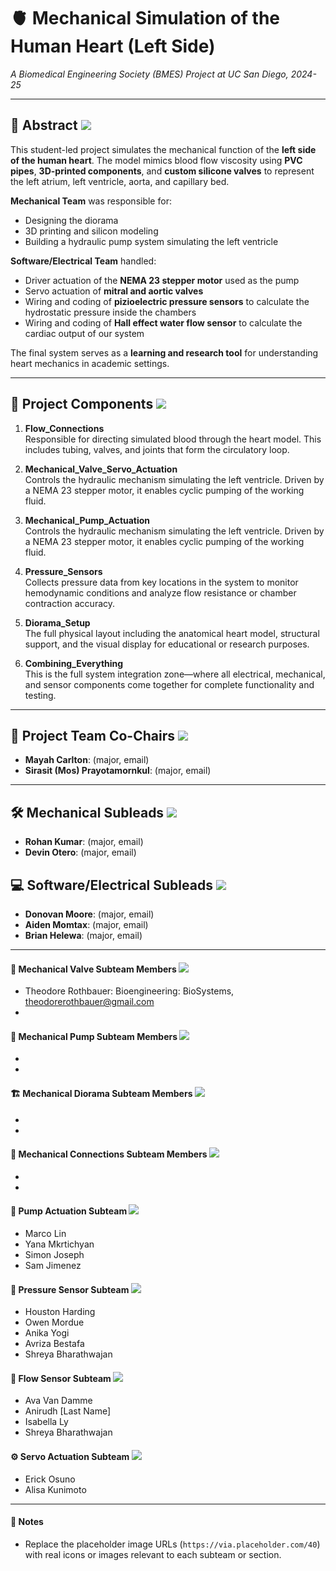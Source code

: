 # 🫀 Mechanical Simulation of the Human Heart (Left Side)
*A Biomedical Engineering Society (BMES) Project at UC San Diego, 2024-25*

---

## 📄 Abstract ![](https://via.placeholder.com/40)
This student-led project simulates the mechanical function of the **left side of the human heart**. The model mimics blood flow viscosity using **PVC pipes**, **3D-printed components**, and **custom silicone valves** to represent the left atrium, left ventricle, aorta, and capillary bed.

**Mechanical Team** was responsible for:
- Designing the diorama
- 3D printing and silicon modeling
- Building a hydraulic pump system simulating the left ventricle

**Software/Electrical Team** handled:
- Driver actuation of the **NEMA 23 stepper motor** used as the pump
- Servo actuation of **mitral and aortic valves** 
- Wiring and coding of **pizioelectric pressure sensors** to calculate the hydrostatic pressure inside the chambers
- Wiring and coding of **Hall effect water flow sensor** to calculate the cardiac output of our system

The final system serves as a **learning and research tool** for understanding heart mechanics in academic settings.

---

## 🧩 Project Components ![](https://via.placeholder.com/40)

1. **Flow_Connections**  
   Responsible for directing simulated blood through the heart model. This includes tubing, valves, and joints that form the circulatory loop.

2.  **Mechanical_Valve_Servo_Actuation**  
   Controls the hydraulic mechanism simulating the left ventricle. Driven by a NEMA 23 stepper motor, it enables cyclic pumping of the working fluid.

3. **Mechanical_Pump_Actuation**  
   Controls the hydraulic mechanism simulating the left ventricle. Driven by a NEMA 23 stepper motor, it enables cyclic pumping of the working fluid.

4. **Pressure_Sensors**  
   Collects pressure data from key locations in the system to monitor hemodynamic conditions and analyze flow resistance or chamber contraction accuracy.

5. **Diorama_Setup**  
   The full physical layout including the anatomical heart model, structural support, and the visual display for educational or research purposes.

6. **Combining_Everything**  
   This is the full system integration zone—where all electrical, mechanical, and sensor components come together for complete functionality and testing.
   
---

## 👥 Project Team Co-Chairs ![](https://via.placeholder.com/40)
- **Mayah Carlton**: (major, email)
- **Sirasit (Mos) Prayotamornkul**: (major, email)

---

## 🛠 Mechanical Subleads ![](https://via.placeholder.com/40)
- **Rohan Kumar**: (major, email)
- **Devin Otero**: (major, email)



## 💻 Software/Electrical Subleads ![](https://via.placeholder.com/40)
- **Donovan Moore**: (major, email)
- **Aiden Momtax**: (major, email)
- **Brian Helewa**: (major, email)

---

#### 🧪 Mechanical Valve Subteam Members ![](https://via.placeholder.com/40)
- Theodore Rothbauer: Bioengineering: BioSystems, theodorerothbauer@gmail.com
-


#### 🔁 Mechanical Pump Subteam Members ![](https://via.placeholder.com/40)
-
-

#### 🏗 Mechanical Diorama Subteam Members ![](https://via.placeholder.com/40)
-
-

#### 🔗 Mechanical Connections Subteam Members ![](https://via.placeholder.com/40)
-
-

#### 🚿 Pump Actuation Subteam ![](https://via.placeholder.com/40)
- Marco Lin
- Yana Mkrtichyan
- Simon Joseph  
- Sam Jimenez

#### 🔬 Pressure Sensor Subteam ![](https://via.placeholder.com/40)
- Houston Harding  
- Owen Mordue
- Anika Yogi 
- Avriza Bestafa  
- Shreya Bharathwajan

#### 🌊 Flow Sensor Subteam ![](https://via.placeholder.com/40)
- Ava Van Damme
- Anirudh [Last Name]
- Isabella Ly 
- Shreya Bharathwajan

#### ⚙ Servo Actuation Subteam ![](https://via.placeholder.com/40)
- Erick Osuno
- Alisa Kunimoto

---

#### 📝 Notes
- Replace the placeholder image URLs (`https://via.placeholder.com/40`) with real icons or images relevant to each subteam or section.
